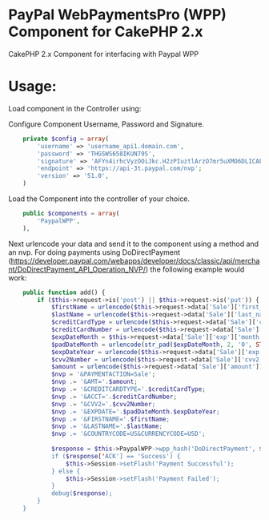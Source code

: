 PayPal WebPaymentsPro (WPP) Component for CakePHP 2.x
===================================

CakePHP 2.x Component for interfacing with Paypal WPP

Usage:
===================================
Load component in the Controller using:

Configure Component Username, Password and Signature.  

```PHP
	private $config = array(
		'username' => 'username_api1.domain.com',
		'password' => 'THGSWS658IKUN79S',
		'signature' => 'AFYn4irhcVyzOOiJkc.H2zPIuztlArzO7mr5uXMO6DLICAE85JF.H5PPp',
		'endpoint' => 'https://api-3t.paypal.com/nvp';
		'version' => '51.0',
	)
```

Load the Component into the controller of your choice.
```PHP
	public $components = array(
		'PaypalWPP',
	),
```

Next urlencode your data and send it to the component using a method and an nvp.  For doing payments using DoDirectPayment (https://developer.paypal.com/webapps/developer/docs/classic/api/merchant/DoDirectPayment_API_Operation_NVP/) the following example would work:

```PHP
	public function add() {
		if ($this->request->is('post') || $this->request->is('put')) {
			$firstName = urlencode($this->request->data['Sale']['first_name']);
			$lastName = urlencode($this->request->data['Sale']['last_name']);
			$creditCardType = urlencode($this->request->data['Sale']['card_type']);
			$creditCardNumber = urlencode($this->request->data['Sale']['card_number']);
			$expDateMonth = $this->request->data['Sale']['exp']['month'];
			$padDateMonth = urlencode(str_pad($expDateMonth, 2, '0', STR_PAD_LEFT));
			$expDateYear = urlencode($this->request->data['Sale']['exp']['year']);
			$cvv2Number = urlencode($this->request->data['Sale']['cvv2']);
			$amount = urlencode($this->request->data['Sale']['amount']);
			$nvp = '&PAYMENTACTION=Sale';
			$nvp .= '&AMT='.$amount;
			$nvp .= '&CREDITCARDTYPE='.$creditCardType;
			$nvp .= '&ACCT='.$creditCardNumber;
			$nvp .= "&CVV2='.$cvv2Number;
			$nvp .= '&EXPDATE='.$padDateMonth.$expDateYear;
			$nvp .= '&FIRSTNAME='.$firstName;
			$nvp .= '&LASTNAME='.$lastName;
			$nvp .= '&COUNTRYCODE=US&CURRENCYCODE=USD';
			
			$response = $this->PaypalWPP->wpp_hash('DoDirectPayment', $nvp);
			if ($response['ACK'] == 'Success') {
				$this->Session->setFlash('Payment Successful');
			} else {
				$this->Session->setFlash('Payment Failed');
			}
			debug($response);
		}	
	}
```